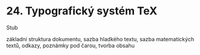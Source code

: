 # 24. Typografický systém TeX

Stub

základní struktura dokumentu, sazba hladkého textu, sazba matematických textů, odkazy, poznámky pod čarou, tvorba obsahu
